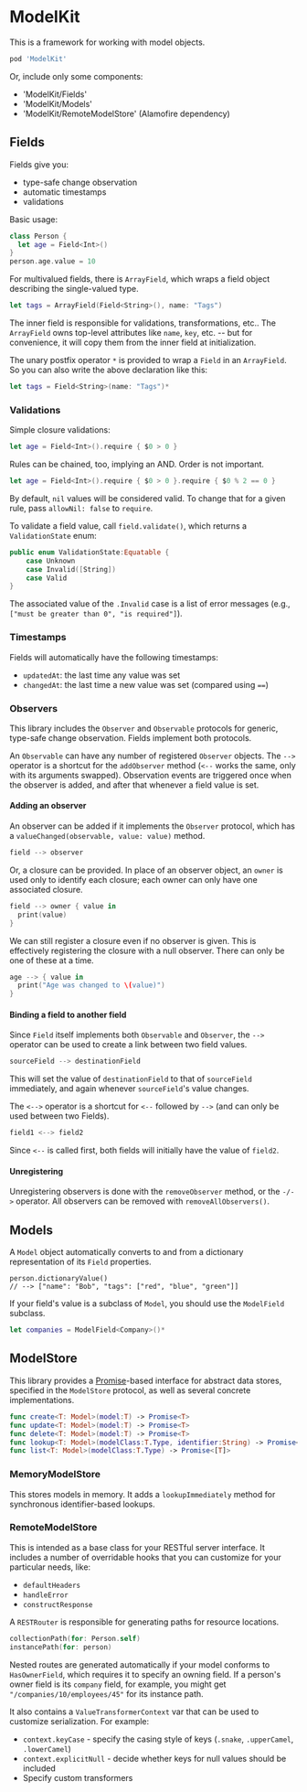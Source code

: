 # ModelKit

This is a framework for working with model objects.

```ruby
pod 'ModelKit'
```

Or, include only some components:
* 'ModelKit/Fields'
* 'ModelKit/Models'
* 'ModelKit/RemoteModelStore' (Alamofire dependency)

## Fields

Fields give you:
* type-safe change observation
* automatic timestamps
* validations

Basic usage:

```swift
class Person {
  let age = Field<Int>()
}
person.age.value = 10
```

For multivalued fields, there is `ArrayField`, which wraps a field object describing the single-valued type.

```swift
let tags = ArrayField(Field<String>(), name: "Tags")
```

The inner field is responsible for validations, transformations, etc..  The `ArrayField` owns top-level attributes like `name`, `key`, etc. -- but for convenience, it will copy them from the inner field at initialization.

The unary postfix operator `*` is provided to wrap a `Field` in an `ArrayField`.  So you can also write the above declaration like this:

```swift
let tags = Field<String>(name: "Tags")*
```

### Validations

Simple closure validations:

```swift
let age = Field<Int>().require { $0 > 0 }
```

Rules can be chained, too, implying an AND.  Order is not important.

```swift
let age = Field<Int>().require { $0 > 0 }.require { $0 % 2 == 0 }
```

By default, `nil` values will be considered valid.  To change that for a given rule, pass `allowNil: false` to `require`.

To validate a field value, call `field.validate()`, which returns a `ValidationState` enum:

```swift
public enum ValidationState:Equatable {
    case Unknown
    case Invalid([String])
    case Valid
}
```

The associated value of the `.Invalid` case is a list of error messages (e.g., `["must be greater than 0", "is required"]`).

### Timestamps

Fields will automatically have the following timestamps:
* `updatedAt`: the last time any value was set
* `changedAt`: the last time a new value was set (compared using `==`)

### Observers

This library includes the `Observer` and `Observable` protocols for generic, type-safe change observation.  Fields implement both protocols.

An `Observable` can have any number of registered `Observer` objects.  The `-->` operator is a shortcut for the `addObserver` method (`<--` works the same, only with its arguments swapped). Observation events are triggered once when the observer is added, and after that whenever a field value is set.

#### Adding an observer

An observer can be added if it implements the `Observer` protocol, which has a `valueChanged(observable, value: value)` method.

```swift
field --> observer
```

Or, a closure can be provided.  In place of an observer object, an `owner` is used only to identify each closure; each owner can only have one associated closure.

```swift
field --> owner { value in
  print(value)
}
```

We can still register a closure even if no observer is given.  This is effectively registering the closure with a null observer.  There can only be one of these at a time.

```swift
age --> { value in 
  print("Age was changed to \(value)")
}
```

#### Binding a field to another field

Since `Field` itself implements both `Observable` and `Observer`, the `-->` operator can be used to create a link between two field values.

```swift
sourceField --> destinationField
```
This will set the value of `destinationField` to that of `sourceField` immediately, and again whenever `sourceField`'s value changes.

The `<-->` operator is a shortcut for `<--` followed by `-->` (and can only be used between two Fields).

```swift
field1 <--> field2
```

Since `<--` is called first, both fields will initially have the value of `field2`.

#### Unregistering

Unregistering observers is done with the `removeObserver` method, or the `-/->` operator.  All observers can be removed with `removeAllObservers()`.

## Models

A `Model` object automatically converts to and from a dictionary representation of its `Field` properties.

```
person.dictionaryValue()
// --> ["name": "Bob", "tags": ["red", "blue", "green"]]
```

If your field's value is a subclass of `Model`, you should use the `ModelField` subclass.

```swift
let companies = ModelField<Company>()*
```

## ModelStore

This library provides a [Promise](https://github.com/mxcl/PromiseKit)-based interface for abstract data stores, specified in the `ModelStore` protocol, as well as several concrete implementations.

```swift
func create<T: Model>(model:T) -> Promise<T>
func update<T: Model>(model:T) -> Promise<T>
func delete<T: Model>(model:T) -> Promise<T>
func lookup<T: Model>(modelClass:T.Type, identifier:String) -> Promise<T>
func list<T: Model>(modelClass:T.Type) -> Promise<[T]>
```

### MemoryModelStore

This stores models in memory.  It adds a `lookupImmediately` method for synchronous identifier-based lookups.

### RemoteModelStore

This is intended as a base class for your RESTful server interface.  It includes a number of overridable hooks that you can customize for your particular needs, like:

* `defaultHeaders`
* `handleError`
* `constructResponse`

A `RESTRouter` is responsible for generating paths for resource locations.

```swift
collectionPath(for: Person.self)
instancePath(for: person)
```

Nested routes are generated automatically if your model conforms to `HasOwnerField`, which requires it to specify an owning field. If a person's owner field is its `company` field, for example, you might get `"/companies/10/employees/45"` for its instance path.

It also contains a `ValueTransformerContext` var that can be used to customize serialization. For example:
* `context.keyCase` - specify the casing style of keys (`.snake`, `.upperCamel`, `.lowerCamel`)
* `context.explicitNull` - decide whether keys for null values should be included
* Specify custom transformers
